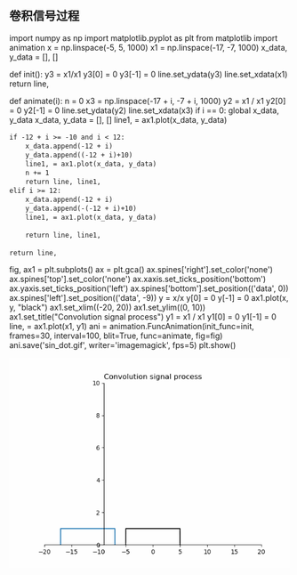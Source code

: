 ## 卷积信号过程

import numpy as np
import matplotlib.pyplot as plt
from matplotlib import animation
x = np.linspace(-5, 5, 1000)
x1 = np.linspace(-17, -7, 1000)
x_data, y_data = [], []


def init():
    y3 = x1/x1
    y3[0] = 0
    y3[-1] = 0
    line.set_ydata(y3)
    line.set_xdata(x1)
    return line,


def animate(i):
    n = 0
    x3 = np.linspace(-17 + i, -7 + i, 1000)
    y2 = x1 / x1
    y2[0] = 0
    y2[-1] = 0
    line.set_ydata(y2)
    line.set_xdata(x3)
    if i == 0:
        global x_data, y_data
        x_data, y_data = [], []
        line1, = ax1.plot(x_data, y_data)

    if -12 + i >= -10 and i < 12:
        x_data.append(-12 + i)
        y_data.append((-12 + i)+10)
        line1, = ax1.plot(x_data, y_data)
        n += 1
        return line, line1,
    elif i >= 12:
        x_data.append(-12 + i)
        y_data.append(-(-12 + i)+10)
        line1, = ax1.plot(x_data, y_data)

        return line, line1,

    return line,


fig, ax1 = plt.subplots()
ax = plt.gca()
ax.spines['right'].set_color('none')
ax.spines['top'].set_color('none')
ax.xaxis.set_ticks_position('bottom')
ax.yaxis.set_ticks_position('left')
ax.spines['bottom'].set_position(('data', 0))
ax.spines['left'].set_position(('data', -9))
y = x/x
y[0] = 0
y[-1] = 0
ax1.plot(x, y, "black")
ax1.set_xlim((-20, 20))
ax1.set_ylim((0, 10))
ax1.set_title("Convolution signal process")
y1 = x1 / x1
y1[0] = 0
y1[-1] = 0
line, = ax1.plot(x1, y1)
ani = animation.FuncAnimation(init_func=init, frames=30, interval=100, blit=True, func=animate, fig=fig)
ani.save('sin_dot.gif', writer='imagemagick', fps=5)
plt.show()


![image](sin_dot.gif "卷积信号")


